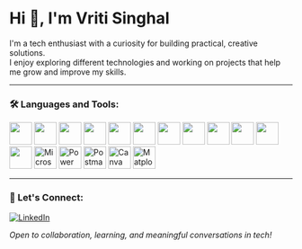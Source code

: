 # Hi 👋, I'm Vriti Singhal

I'm a tech enthusiast with a curiosity for building practical, creative solutions.  
I enjoy exploring different technologies and working on projects that help me grow and improve my skills.

---

### 🛠️ Languages and Tools:

<p align="left">
  <img src="https://cdn.jsdelivr.net/gh/devicons/devicon/icons/c/c-original.svg" width="40"/>
  <img src="https://cdn.jsdelivr.net/gh/devicons/devicon/icons/cplusplus/cplusplus-original.svg" width="40"/>
  <img src="https://cdn.jsdelivr.net/gh/devicons/devicon/icons/python/python-original.svg" width="40"/>
  <img src="https://cdn.jsdelivr.net/gh/devicons/devicon/icons/django/django-plain.svg" width="40"/>
  <img src="https://cdn.jsdelivr.net/gh/devicons/devicon/icons/html5/html5-original.svg" width="40"/>
  <img src="https://cdn.jsdelivr.net/gh/devicons/devicon/icons/css3/css3-original.svg" width="40"/>
  <img src="https://cdn.jsdelivr.net/gh/devicons/devicon/icons/javascript/javascript-original.svg" width="40"/>
  <img src="https://cdn.jsdelivr.net/gh/devicons/devicon/icons/mysql/mysql-original.svg" width="40"/>
  <img src="https://cdn.jsdelivr.net/gh/devicons/devicon/icons/pandas/pandas-original.svg" width="40"/>
  <img src="https://cdn.jsdelivr.net/gh/devicons/devicon/icons/git/git-original.svg" width="40"/>
  <img src="https://cdn.jsdelivr.net/gh/devicons/devicon/icons/github/github-original.svg" width="40"/>
  <img src="https://cdn.jsdelivr.net/gh/devicons/devicon/icons/figma/figma-original.svg" width="40"/>
  <img src="https://img.icons8.com/color/48/000000/microsoft-excel-2019--v1.png" width="40" title="Microsoft Excel"/>
  <img src="https://img.icons8.com/color/48/000000/power-bi.png" width="40" title="Power BI"/>
  <img src="https://img.icons8.com/color/48/000000/postman-api.png" width="40" title="Postman"/>
  <img src="https://img.icons8.com/color/48/000000/canva.png" width="40" title="Canva"/>
  <img src="https://img.icons8.com/ios-filled/50/000000/matplotlib.png" width="40" title="Matplotlib"/>
</p>

---

### 🔗 Let's Connect:
[![LinkedIn](https://img.shields.io/badge/LinkedIn-blue?logo=linkedin)](https://www.linkedin.com/in/vriti-singhal-b093482a3?utm_source=share&utm_campaign=share_via&utm_content=profile&utm_medium=android_app)

*Open to collaboration, learning, and meaningful conversations in tech!*
